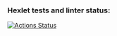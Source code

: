 ### Hexlet tests and linter status:
[![Actions Status](https://github.com/Pinkp0ny/frontend-project-46/workflows/hexlet-check/badge.svg)](https://github.com/Pinkp0ny/frontend-project-46/actions)